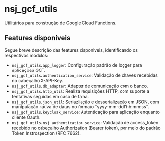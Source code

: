 # nsj_gcf_utils
Utilitários para construção de Google Cloud Functions.

## Features disponíveis

Segue breve descrição das features disponiveis, identificando os respectivos módulos:

* ```nsj_gcf_utils.app_logger```: Configuração padrão de logger para aplicações GCF.
* ```nsj_gcf_utils.authentication_service```: Validação de chaves recebidas no cabeçalho X-API-Key.
* ```nsj_gcf_utils.db_adapter```: Adapter de comunicação com o banco.
* ```nsj_gcf_utils.http_util```: Realiza requisições HTTP, com suporte a tentativas seguidas em caso de falha.
* ```nsj_gcf_utils.json_util```: Seriazliação e desserialização em JSON, com manipulação nativa de datas no formato "yyyy-mm-ddThh:mm:ss".
* ```nsj_gcf_utils.keycloak_service```: Autenticação para aplicação enquanto cliente Oauth.
* ```nsj_gcf_utils.nsj_authentication_service```: Validação de access_token recebido no cabeçalho Authorization (Bearer token), por meio do padrão Token Instrospection (RFC 7662).